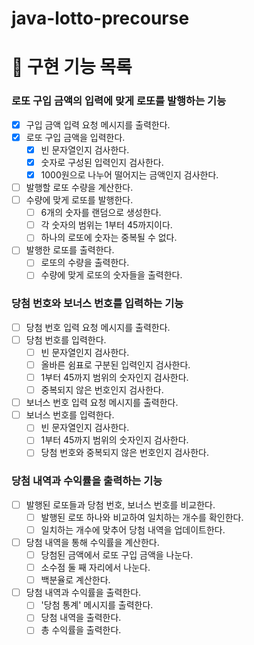 # java-lotto-precourse

# 📝 구현 기능 목록
### 로또 구입 금액의 입력에 맞게 로또를 발행하는 기능
- [x] 구입 금액 입력 요청 메시지를 출력한다.
- [x] 로또 구입 금액을 입력한다.
    - [x] 빈 문자열인지 검사한다.
    - [x] 숫자로 구성된 입력인지 검사한다.
    - [x] 1000원으로 나누어 떨어지는 금액인지 검사한다.
- [ ] 발행할 로또 수량을 계산한다.
- [ ] 수량에 맞게 로또를 발행한다.
    - [ ] 6개의 숫자를 랜덤으로 생성한다.
    - [ ] 각 숫자의 범위는 1부터 45까지이다.
    - [ ] 하나의 로또에 숫자는 중복될 수 없다.
- [ ] 발행한 로또를 출력한다.
    - [ ] 로또의 수량을 출력한다.
    - [ ] 수량에 맞게 로또의 숫자들을 출력한다.
### 당첨 번호와 보너스 번호를 입력하는 기능
- [ ] 당첨 번호 입력 요청 메시지를 출력한다.
- [ ] 당첨 번호를 입력한다.
    - [ ] 빈 문자열인지 검사한다.
    - [ ] 올바른 쉼표로 구분된 입력인지 검사한다.
    - [ ] 1부터 45까지 범위의 숫자인지 검사한다.
    - [ ] 중복되지 않은 번호인지 검사한다.
- [ ] 보너스 번호 입력 요청 메시지를 출력한다.
- [ ] 보너스 번호를 입력한다.
    - [ ] 빈 문자열인지 검사한다.
    - [ ] 1부터 45까지 범위의 숫자인지 검사한다.
    - [ ] 당첨 번호와 중복되지 않은 번호인지 검사한다.
### 당첨 내역과 수익률을 출력하는 기능
- [ ] 발행된 로또들과 당첨 번호, 보너스 번호를 비교한다.
    - [ ] 발행된 로또 하나와 비교하여 일치하는 개수를 확인한다.
    - [ ] 일치하는 개수에 맞추어 당첨 내역을 업데이트한다.
- [ ] 당첨 내역을 통해 수익률을 계산한다.
    - [ ] 당첨된 금액에서 로또 구입 금액을 나눈다.
    - [ ] 소수점 둘 째 자리에서 나눈다.
    - [ ] 백분율로 계산한다.
- [ ] 당첨 내역과 수익률을 출력한다.
    - [ ] '당첨 통계' 메시지를 출력한다.
    - [ ] 당첨 내역을 출력한다.
    - [ ] 총 수익률을 출력한다. 
